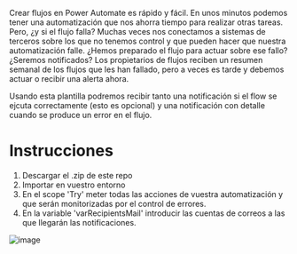 Crear flujos en Power Automate es rápido y fácil. En unos minutos podemos tener una automatización que nos ahorra tiempo para realizar otras tareas. Pero, ¿y si el flujo falla?
Muchas veces nos conectamos a sistemas de terceros sobre los que no tenemos control y que pueden hacer que nuestra automatización falle. ¿Hemos preparado el flujo para actuar sobre ese fallo? ¿Seremos notificados? Los propietarios de flujos reciben un resumen semanal de los flujos que les han fallado, pero a veces es tarde y debemos actuar o recibir una alerta ahora.

Usando esta plantilla podremos recibir tanto una notificación si el flow se ejcuta correctamente (esto es opcional) y una notificación con detalle cuando se produce un error en el flujo.

# Instrucciones
1. Descargar el .zip de este repo
2. Importar en vuestro entorno
3. En el scope 'Try' meter todas las acciones de vuestra automatización y que serán monitorizadas por el control de errores.
4. En la variable 'varRecipientsMail' introducir las cuentas de correos a las que llegarán las notificaciones.

![image](https://github.com/albertocastro365/Power-Automate/assets/57954993/02bfcfe2-8a66-4058-b18c-6e5444b9769e)

